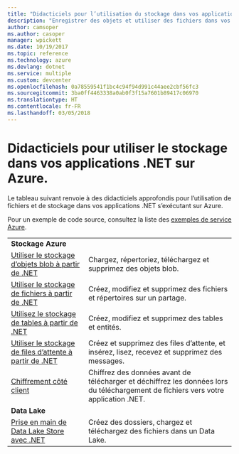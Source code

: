 ```yaml
---
title: "Didacticiels pour l’utilisation du stockage dans vos applications .NET dans Azure"
description: "Enregistrer des objets et utiliser des fichiers dans vos applications .NET s’exécutant dans Azure"
author: camsoper
ms.author: casoper
manager: wpickett
ms.date: 10/19/2017
ms.topic: reference
ms.technology: azure
ms.devlang: dotnet
ms.service: multiple
ms.custom: devcenter
ms.openlocfilehash: 0a78559541f1bc4c94f94d991c44aee2cbf56fc3
ms.sourcegitcommit: 3ba0ff4463338a0ab0f3f15a7601b89417c06970
ms.translationtype: HT
ms.contentlocale: fr-FR
ms.lasthandoff: 03/05/2018
---
```

# <a name="tutorials-for-working-with-storage-in-your-net-apps-on-azure"></a>Didacticiels pour utiliser le stockage dans vos applications .NET sur Azure.

Le tableau suivant renvoie à des didacticiels approfondis pour l’utilisation de fichiers et de stockage dans vos applications .NET s’exécutant sur Azure.

Pour un exemple de code source, consultez la liste des [exemples de service Azure](https://azure.microsoft.com/resources/samples/?platform=dotnet).

| | |
|---|---|
| **Stockage Azure** ||
| [Utiliser le stockage d’objets blob à partir de .NET][1] | Chargez, répertoriez, téléchargez et supprimez des objets blob. |
| [Utiliser le stockage de fichiers à partir de .NET][4] | Créez, modifiez et supprimez des fichiers et répertoires sur un partage. | 
| [Utilisez le stockage de tables à partir de .NET][3] | Créez, modifiez et supprimez des tables et entités. |
| [Utiliser le stockage de files d’attente à partir de .NET][2] | Créez et supprimez des files d’attente, et insérez, lisez, recevez et supprimez des messages. |
| [Chiffrement côté client][5] | Chiffrez des données avant de télécharger et déchiffrez les données lors du téléchargement de fichiers vers votre application .NET. 
|**Data Lake**||
| [Prise en main de Data Lake Store avec .NET][6] | Créez des dossiers, chargez et téléchargez des fichiers dans un Data Lake. | 

[1]: /azure/storage/storage-dotnet-how-to-use-blobs
[2]: /azure/storage/storage-dotnet-how-to-use-queues
[3]: /azure/storage/storage-dotnet-how-to-use-tables
[4]: /azure/storage/storage-dotnet-how-to-use-files
[5]: /azure/storage/storage-client-side-encryption
[6]: /azure/data-lake-store/data-lake-store-get-started-net-sdk